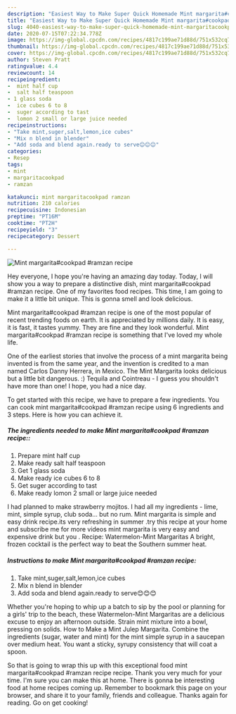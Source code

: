 ```yaml
---
description: "Easiest Way to Make Super Quick Homemade Mint margarita#cookpad #ramzan recipe"
title: "Easiest Way to Make Super Quick Homemade Mint margarita#cookpad #ramzan recipe"
slug: 4040-easiest-way-to-make-super-quick-homemade-mint-margaritacookpad-ramzan-recipe
date: 2020-07-15T07:22:34.778Z
image: https://img-global.cpcdn.com/recipes/4817c199ae71d88d/751x532cq70/mint-margaritacookpad-ramzan-recipe-recipe-main-photo.jpg
thumbnail: https://img-global.cpcdn.com/recipes/4817c199ae71d88d/751x532cq70/mint-margaritacookpad-ramzan-recipe-recipe-main-photo.jpg
cover: https://img-global.cpcdn.com/recipes/4817c199ae71d88d/751x532cq70/mint-margaritacookpad-ramzan-recipe-recipe-main-photo.jpg
author: Steven Pratt
ratingvalue: 4.4
reviewcount: 14
recipeingredient:
-  mint half cup
-  salt half teaspoon
- 1 glass soda
-  ice cubes 6 to 8
-  suger according to tast
-  lomon 2 small or large juice needed
recipeinstructions:
- "Take mint,suger,salt,lemon,ice cubes"
- "Mix n blend in blender"
- "Add soda and blend again.ready to serve😊😊😊"
categories:
- Resep
tags:
- mint
- margaritacookpad
- ramzan

katakunci: mint margaritacookpad ramzan
nutrition: 210 calories
recipecuisine: Indonesian
preptime: "PT16M"
cooktime: "PT2H"
recipeyield: "3"
recipecategory: Dessert

---
```



![Mint margarita#cookpad #ramzan recipe](https://img-global.cpcdn.com/recipes/4817c199ae71d88d/751x532cq70/mint-margaritacookpad-ramzan-recipe-recipe-main-photo.jpg)

Hey everyone, I hope you're having an amazing day today. Today, I will show you a way to prepare a distinctive dish, mint margarita#cookpad #ramzan recipe. One of my favorites food recipes. This time, I am going to make it a little bit unique. This is gonna smell and look delicious.

Mint margarita#cookpad #ramzan recipe is one of the most popular of recent trending foods on earth. It is appreciated by millions daily. It is easy, it is fast, it tastes yummy. They are fine and they look wonderful. Mint margarita#cookpad #ramzan recipe is something that I've loved my whole life.

One of the earliest stories that involve the process of a mint margarita being invented is from the same year, and the invention is credited to a man named Carlos Danny Herrera, in Mexico. The Mint Margarita looks delicious but a little bit dangerous. :) Tequila and Cointreau - I guess you shouldn&#39;t have more than one! I hope, you had a nice day.


To get started with this recipe, we have to prepare a few ingredients. You can cook mint margarita#cookpad #ramzan recipe using 6 ingredients and 3 steps. Here is how you can achieve it.

##### The ingredients needed to make Mint margarita#cookpad #ramzan recipe::

1. Prepare  mint half cup
1. Make ready  salt half teaspoon
1. Get 1 glass soda
1. Make ready  ice cubes 6 to 8
1. Get  suger according to tast
1. Make ready  lomon 2 small or large juice needed


I had planned to make strawberry mojitos. I had all my ingredients - lime, mint, simple syrup, club soda… but no rum. Mint margarita is simple and easy drink recipe.its very refreshing in summer .try this recipe at your home and subscribe me for more videos mint margarita is very easy and expensive drink but you . Recipe: Watermelon-Mint Margaritas A bright, frozen cocktail is the perfect way to beat the Southern summer heat. 

##### Instructions to make Mint margarita#cookpad #ramzan recipe:

1. Take mint,suger,salt,lemon,ice cubes
1. Mix n blend in blender
1. Add soda and blend again.ready to serve😊😊😊


Whether you&#39;re hoping to whip up a batch to sip by the pool or planning for a girls&#39; trip to the beach, these Watermelon-Mint Margaritas are a delicious excuse to enjoy an afternoon outside. Strain mint mixture into a bowl, pressing on solids. How to Make a Mint Julep Margarita. Combine the ingredients (sugar, water and mint) for the mint simple syrup in a saucepan over medium heat. You want a sticky, syrupy consistency that will coat a spoon. 

So that is going to wrap this up with this exceptional food mint margarita#cookpad #ramzan recipe recipe. Thank you very much for your time. I'm sure you can make this at home. There is gonna be interesting food at home recipes coming up. Remember to bookmark this page on your browser, and share it to your family, friends and colleague. Thanks again for reading. Go on get cooking!
